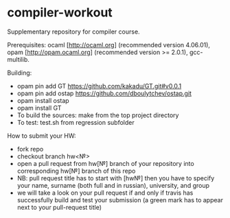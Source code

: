 # compiler-workout

Supplementary repository for compiler course.

Prerequisites: ocaml [http://ocaml.org] (recommended version 4.06.01), opam [http://opam.ocaml.org] (recommended version >= 2.0.1), gcc-multilib.


Building:

* opam pin add GT https://github.com/kakadu/GT.git#v0.0.1
* opam pin add ostap https://github.com/dboulytchev/ostap.git
* opam install ostap
* opam install GT
* To build the sources: make from the top project directory
* To test: test.sh from regression subfolder

How to submit your HW:
* fork repo
* checkout branch hw<№>
* open a pull request from hw[№] branch of your repository into corresponding hw[№] branch of this repo
* NB: pull request title has to start with [hw№] then you have to specify your name, surname (both full and in russian), university, and group
* we will take a look on your pull request if and only if travis has successfully build and test your submission (a green mark has to appear next to your pull-request title)